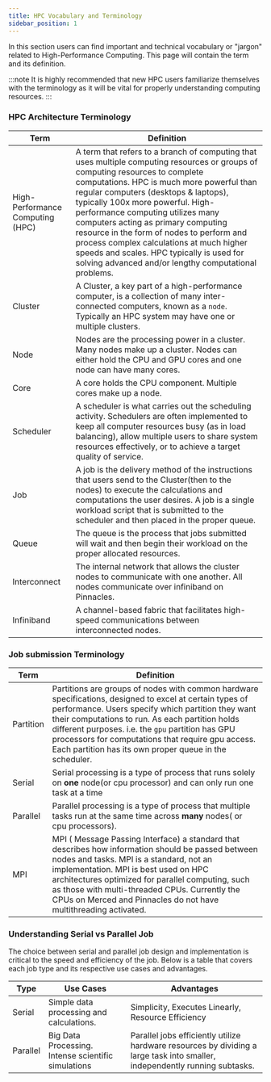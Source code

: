 ```yaml
---
title: HPC Vocabulary and Terminology
sidebar_position: 1
---
```


In this section users can find important and technical vocabulary or "jargon" related to High-Performance Computing. This page will contain the term and its definition.

:::note
It is highly recommended that new HPC users familiarize themselves with the terminology as it will be vital for properly understanding computing resources.
:::



### HPC Architecture Terminology  

| Term | Definition| 
|-------------------------|-------------------------------------------|
| High-Performance Computing (HPC) | A term that refers to a branch of computing that uses multiple computing resources or groups of computing resources to complete computations. HPC is much more powerful than regular computers (desktops & laptops), typically 100x more powerful. High-performance computing utilizes many computers acting as primary computing resource in the form of nodes to perform and process complex calculations at much higher speeds and scales. HPC typically is used for solving advanced and/or lengthy computational problems.|
| Cluster | A Cluster, a key part of a high-performance computer, is a collection of many inter-connected computers, known as a `node`. Typically an HPC system may have one or multiple clusters. |
| Node | Nodes are the processing power in a cluster. Many nodes make up a cluster. Nodes can either hold the CPU and GPU cores and one node can have many cores.| 
| Core | A core holds the CPU component. Multiple cores make up a node. | 
| Scheduler | A scheduler is what carries out the scheduling activity. Schedulers are often implemented to keep all computer resources busy (as in load balancing), allow multiple users to share system resources effectively, or to achieve a target quality of service. | 
| Job | A job is the delivery method of the instructions that users send to the Cluster(then to the nodes) to execute the calculations and computations the user desires. A job is a single workload script that is submitted to the scheduler and then placed in the proper queue. | 
| Queue | The queue is the process that jobs submitted will wait and then begin their workload on the proper allocated resources. | 
 Interconnect | The internal network that allows the cluster nodes to communicate with one another. All nodes communicate over infiniband on Pinnacles. |
| Infiniband |  A channel-based fabric that facilitates high-speed communications between interconnected nodes. |


### Job submission Terminology  
| Term | Definition | 
|-------------------------|-------------------------------------------|
| Partition | Partitions are groups of nodes with common hardware specifications, designed to excel at certain types of performance. Users specify which partition they want their computations to run. As each partition holds different purposes. i.e. the `gpu` partition has GPU processors for computations that require gpu access. Each partition has its own proper queue in the scheduler. |
| Serial | Serial processing is a type of process that runs solely on __one__ node(or cpu processor) and can only run one task at a time | 
| Parallel | Parallel processing is a type of process that multiple tasks run at the same time across __many__ nodes( or cpu processors).|
| MPI | MPI ( Message Passing Interface) a standard that describes how information should be passed between nodes and tasks. MPI is a standard, not an implementation. MPI is best used on HPC architectures optimized for parallel computing, such as those with multi-threaded CPUs. Currently the CPUs on Merced and Pinnacles do not have multithreading activated. |

### Understanding Serial vs Parallel Job 
The choice between serial and parallel job design and implementation is critical to the speed and efficiency of the job. Below is a table that covers each job type and its respective use cases and advantages.

| Type | Use Cases | Advantages | 
| -------- | ---------- | ----------------------------- |
|Serial| Simple data processing and calculations.  | Simplicity, Executes Linearly, Resource Efficiency | 
| Parallel | Big Data Processing. Intense scientific simulations | Parallel jobs efficiently utilize hardware resources by dividing a large task into smaller, independently running subtasks. |
